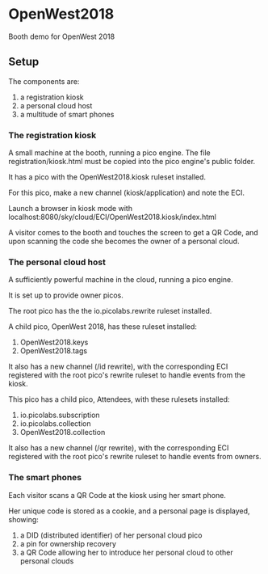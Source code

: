 # OpenWest2018
Booth demo for OpenWest 2018

## Setup
The components are:
1. a registration kiosk
2. a personal cloud host
3. a multitude of smart phones

### The registration kiosk
A small machine at the booth, running a pico engine. The file registration/kiosk.html must be copied into the pico engine's public folder.

It has a pico with the OpenWest2018.kiosk ruleset installed.

For this pico, make a new channel (kiosk/application) and note the ECI.

Launch a browser in kiosk mode with localhost:8080/sky/cloud/ECI/OpenWest2018.kiosk/index.html

A visitor comes to the booth and touches the screen to get a QR Code,
and upon scanning the code she becomes the owner of a personal cloud.

### The personal cloud host
A sufficiently powerful machine in the cloud, running a pico engine.

It is set up to provide owner picos.

The root pico has the the io.picolabs.rewrite ruleset installed.

A child pico, OpenWest 2018, has these ruleset installed:
1. OpenWest2018.keys
2. OpenWest2018.tags

It also has a new channel (/id rewrite), with the corresponding ECI
registered with the root pico's rewrite ruleset to handle events from the kiosk.

This pico has a child pico, Attendees, with these rulesets installed:
1. io.picolabs.subscription
2. io.picolabs.collection
3. OpenWest2018.collection

It also has a new channel (/qr rewrite), with the corresponding ECI
registered with the root pico's rewrite ruleset to handle events from owners.

### The smart phones
Each visitor scans a QR Code at the kiosk using her smart phone.

Her unique code is stored as a cookie, and a personal page is displayed, showing:
1. a DID (distributed identifier) of her personal cloud pico
2. a pin for ownership recovery
3. a QR Code allowing her to introduce her personal cloud to other personal clouds
